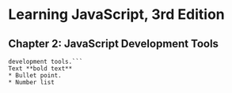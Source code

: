 #  Learning JavaScript, 3rd Edition
## Chapter 2: JavaScript Development Tools
```In this chapter we're learning about Git and other
development tools.```
Text **bold text**
* Bullet point.
* Number list

